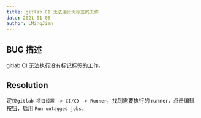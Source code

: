 ```yaml
---
title: gitlab CI 无法运行无标签的工作
date: 2021-01-06
author: LMingJian
---
```


## BUG 描述

gitlab CI 无法执行没有标记标签的工作。

## Resolution

定位`gitlab 项目设置 -> CI/CD -> Runner`，找到需要执行的 runner，点击编辑按钮，启用 `Run untagged jobs`。

